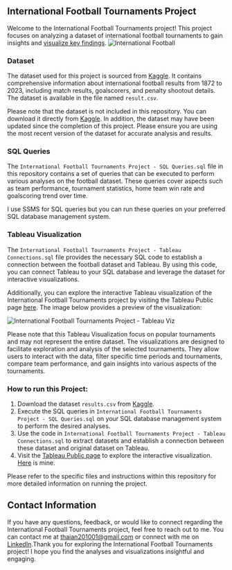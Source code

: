 ## International Football Tournaments Project
Welcome to the International Football Tournaments project! This project focuses on analyzing a dataset of international football tournaments to gain insights and [visualize key findings](https://public.tableau.com/app/profile/chon.thai.an.nguyen/viz/InternationalFootballTournamentsDashboard/Dashboard1?publish=yes).
![International Football](https://github.com/ThaiAnNguyen/DataAnalystPortfolio/assets/155811703/b95e75f9-10e4-486f-a258-46219836d4f8)


### Dataset
The dataset used for this project is sourced from [Kaggle](https://www.kaggle.com/datasets/martj42/international-football-results-from-1872-to-2017?select=shootouts.csv). It contains comprehensive information about international football results from 1872 to 2023, including match results, goalscorers, and penalty shootout details. The dataset is available in the file named `result.csv`.

Please note that the dataset is not included in this repository. You can download it directly from [Kaggle](https://www.kaggle.com/datasets/martj42/international-football-results-from-1872-to-2017?select=shootouts.csv). In addition, the dataset may have been updated since the completion of this project. Please ensure you are using the most recent version of the dataset for accurate analysis and results.

### SQL Queries
The `International Football Tournaments Project - SQL Queries.sql` file in this repository contains a set of queries that can be executed to perform various analyses on the football dataset. These queries cover aspects such as team performance, tournament statistics, home team win rate and goalscoring trend over time. 

I use SSMS for SQL queries but you can run these queries on your preferred SQL database management system.

### Tableau Visualization
The `International Football Tournaments Project - Tableau Connections.sql` file provides the necessary SQL code to establish a connection between the football dataset and Tableau. By using this code, you can connect Tableau to your SQL database and leverage the dataset for interactive visualizations.

Additionally, you can explore the interactive Tableau visualization of the International Football Tournaments project by visiting the Tableau Public page [here](https://public.tableau.com/app/profile/chon.thai.an.nguyen/viz/InternationalFootballTournamentsDashboard/Dashboard1?publish=yes). The image below provides a preview of the visualization:

![International Football Tournaments Project - Tableau Viz](https://github.com/ThaiAnNguyen/DataAnalystPortfolio/assets/155811703/eed6203e-e2e3-4e9d-9ea9-a21ab596f0cb)

Please note that this Tableau Visualization focus on popular tournaments and may not represent the entire dataset. The visualizations are designed to facilitate exploration and analysis of the selected tournaments. They allow users to interact with the data, filter specific time periods and tournaments, compare team performance, and gain insights into various aspects of the tournaments.

### How to run this Project:
1. Download the dataset `results.csv` from [Kaggle](https://www.kaggle.com/datasets/martj42/international-football-results-from-1872-to-2017?select=shootouts.csv).
2. Execute the SQL queries in `International Football Tournaments Project - SQL Queries.sql` on your SQL database management system to perform the desired analyses.
3. Use the code in `International Football Tournaments Project - Tableau Connections.sql` to extract datasets and establish a connection between these dataset and original dataset on Tableau.
4. Visit the [Tableau Public page](https://public.tableau.com/app/discover) to explore the interactive visualization. [Here](https://public.tableau.com/app/profile/chon.thai.an.nguyen/viz/InternationalFootballTournamentsDashboard/Dashboard1?publish=yes) is mine.

Please refer to the specific files and instructions within this repository for more detailed information on running the project.

## Contact Information
If you have any questions, feedback, or would like to connect regarding the International Football Tournaments project, feel free to reach out to me. You can contact me at thaian201001@gmail.com or connect with me on [LinkedIn](https://www.linkedin.com/in/nguyenchonthaian/).Thank you for exploring the International Football Tournaments project! I hope you find the analyses and visualizations insightful and engaging.
